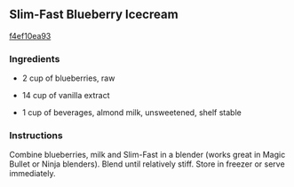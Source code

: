 ## Slim-Fast Blueberry Icecream

[f4ef10ea93](http://www.food.com/recipe/slim-fast-blueberry-icecream-504852)

### Ingredients

 - 2 cup of blueberries, raw

 - 14 cup of vanilla extract

 - 1 cup of beverages, almond milk, unsweetened, shelf stable

### Instructions

Combine blueberries, milk and Slim-Fast in a blender (works great in Magic Bullet or Ninja blenders). Blend until relatively stiff. Store in freezer or serve immediately.